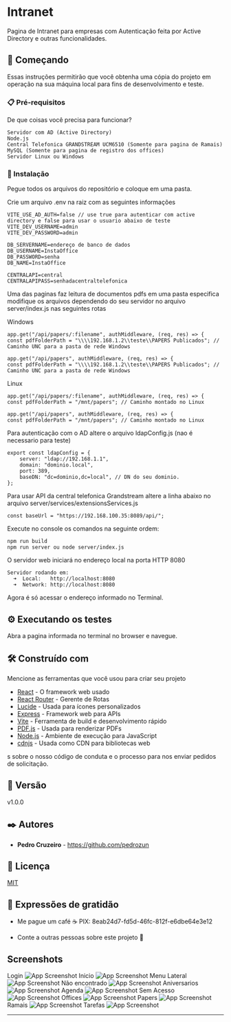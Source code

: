 # Intranet

Pagina de Intranet para empresas com Autenticação feita por Active Directory e outras funcionalidades.

## 🚀 Começando

Essas instruções permitirão que você obtenha uma cópia do projeto em operação na sua máquina local para fins de desenvolvimento e teste.

### 📋 Pré-requisitos

De que coisas você precisa para funcionar?

```
Servidor com AD (Active Directory)
Node.js
Central Telefonica GRANDSTREAM UCM6510 (Somente para pagina de Ramais)
MySQL (Somente para pagina de registro dos offices)
Servidor Linux ou Windows

```

### 🔧 Instalação

Pegue todos os arquivos do repositório e coloque em uma pasta.

Crie um arquivo .env na raiz com as seguintes informações

```
VITE_USE_AD_AUTH=false // use true para autenticar com active directory e false para usar o usuario abaixo de teste
VITE_DEV_USERNAME=admin
VITE_DEV_PASSWORD=admin

DB_SERVERNAME=endereço de banco de dados
DB_USERNAME=InstaOffice
DB_PASSWORD=senha
DB_NAME=InstaOffice

CENTRALAPI=central
CENTRALAPIPASS=senhadacentraltelefonica
```

Uma das paginas faz leitura de documentos pdfs em uma pasta especifica modifique os arquivos dependendo do seu servidor no arquivo server/index.js nas seguintes rotas

Windows

```
app.get("/api/papers/:filename", authMiddleware, (req, res) => {
const pdfFolderPath = "\\\\192.168.1.2\\teste\\PAPERS Publicados"; // Caminho UNC para a pasta de rede Windows
```

```
app.get("/api/papers", authMiddleware, (req, res) => {
const pdfFolderPath = "\\\\192.168.1.2\\teste\\PAPERS Publicados"; // Caminho UNC para a pasta de rede Windows
```

Linux

```
app.get("/api/papers/:filename", authMiddleware, (req, res) => {
const pdfFolderPath = "/mnt/papers"; // Caminho montado no Linux
```

```
app.get("/api/papers", authMiddleware, (req, res) => {
const pdfFolderPath = "/mnt/papers"; // Caminho montado no Linux
```

Para autenticação com o AD altere o arquivo ldapConfig.js (nao é necessario para teste)

```
export const ldapConfig = {
	server: "ldap://192.168.1.1",
	domain: "dominio.local",
	port: 389,
	baseDN: "dc=dominio,dc=local", // DN do seu dominio.
};
```

Para usar API da central telefonica Grandstream altere a linha abaixo no arquivo server/services/extensionsServices.js

```
const baseUrl = "https://192.168.100.35:8089/api/";
```

Execute no console os comandos na seguinte ordem:

```
npm run build
npm run server ou node server/index.js
```

O servidor web iniciará no endereço local na porta HTTP 8080

```
Servidor rodando em:
  ➜  Local:   http://localhost:8080
  ➜  Network: http://localhost:8080
```

Agora é só acessar o endereço informado no Terminal.

## ⚙️ Executando os testes

Abra a pagina informada no terminal no browser e navegue.

## 🛠️ Construído com

Mencione as ferramentas que você usou para criar seu projeto

- [React](https://reactjs.org/) - O framework web usado
- [React Router](https://reactrouter.com/) - Gerente de Rotas
- [Lucide](https://lucide.dev/) - Usada para ícones personalizados
- [Express](https://expressjs.com/) - Framework web para APIs
- [Vite](https://vitejs.dev/) - Ferramenta de build e desenvolvimento rápido
- [PDF.js](https://mozilla.github.io/pdf.js/) - Usada para renderizar PDFs
- [Node.js](https://nodejs.org/) - Ambiente de execução para JavaScript
- [cdnjs](https://cdnjs.com/) - Usada como CDN para bibliotecas web

s sobre o nosso código de conduta e o processo para nos enviar pedidos de solicitação.

## 📌 Versão

v1.0.0

## ✒️ Autores

- **Pedro Cruzeiro** - https://github.com/pedrozun

## 📄 Licença

[MIT](https://choosealicense.com/licenses/mit/)

## 🎁 Expressões de gratidão

- Me pague um café ☕ PIX: 8eab24d7-fd5d-46fc-812f-e6dbe64e3e12

- Conte a outras pessoas sobre este projeto 📢

## Screenshots

Login
![App Screenshot](https://i.imgur.com/XyaM3Bb.png)
Inicio
![App Screenshot](https://i.imgur.com/mPdKzUM.png)
Menu Lateral
![App Screenshot](https://i.imgur.com/gz7Cv2Z.png)
Não encontrado
![App Screenshot](https://i.imgur.com/9JwAYc6.png)
Aniversarios
![App Screenshot](https://i.imgur.com/RDXCjlJ.png)
Agenda
![App Screenshot](https://i.imgur.com/TblSgPB.png)
Sem Acesso
![App Screenshot](https://i.imgur.com/IGvMWCd.png)
Offices
![App Screenshot](https://i.imgur.com/0VKaCvx.png)
Papers
![App Screenshot](https://i.imgur.com/MYPJsLf.png)
Ramais
![App Screenshot](https://i.imgur.com/9VoSJxi.png)
Tarefas
![App Screenshot](https://i.imgur.com/z8F7m28.png)

---
